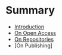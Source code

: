 # Summary

* [Introduction](README.md)
* [On Open Access](1-oa.md)
* [On Repositories](digital_repositories.md)
* [On Publishing]

